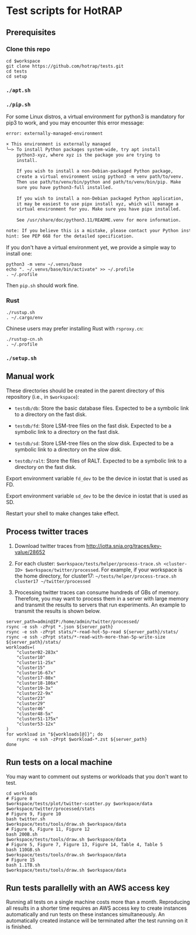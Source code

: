 # Test scripts for HotRAP

## Prerequisites

### Clone this repo

```shell
cd $workspace
git clone https://github.com/hotrap/tests.git
cd tests
cd setup
```

### `./apt.sh`

### `./pip.sh`

For some Linux distros, a virtual environment for python3 is mandatory for pip3 to work, and you may encounter this error message:

```txt
error: externally-managed-environment

× This environment is externally managed
╰─> To install Python packages system-wide, try apt install
    python3-xyz, where xyz is the package you are trying to
    install.
    
    If you wish to install a non-Debian-packaged Python package,
    create a virtual environment using python3 -m venv path/to/venv.
    Then use path/to/venv/bin/python and path/to/venv/bin/pip. Make
    sure you have python3-full installed.
    
    If you wish to install a non-Debian packaged Python application,
    it may be easiest to use pipx install xyz, which will manage a
    virtual environment for you. Make sure you have pipx installed.
    
    See /usr/share/doc/python3.11/README.venv for more information.

note: If you believe this is a mistake, please contact your Python installation or OS distribution provider. You can override this, at the risk of breaking your Python installation or OS, by passing --break-system-packages.
hint: See PEP 668 for the detailed specification.
```

If you don't have a virtual environment yet, we provide a simple way to install one:

```shell
python3 -m venv ~/.venvs/base
echo ". ~/.venvs/base/bin/activate" >> ~/.profile
. ~/.profile
```

Then `pip.sh` should work fine.

### Rust

```shell
./rustup.sh
. ~/.cargo/env
```

Chinese users may prefer installing Rust with `rsproxy.cn`:

```shell
./rustup-cn.sh
. ~/.profile
```

### `./setup.sh`

## Manual work

These directories should be created in the parent directory of this repository (i.e., in `$workspace`):

- `testdb/db`: Store the basic database files. Expected to be a symbolic link to a directory on the fast disk.

- `testdb/fd`: Store LSM-tree files on the fast disk. Expected to be a symbolic link to a directory on the fast disk.

- `testdb/sd`: Store LSM-tree files on the slow disk. Expected to be a symbolic link to a directory on the slow disk.

- `testdb/ralt`: Store the files of RALT. Expected to be a symbolic link to a directory on the fast disk.

Export environment variable `fd_dev` to be the device in iostat that is used as FD.

Export environment variable `sd_dev` to be the device in iostat that is used as SD.

Restart your shell to make changes take effect.

## Process twitter traces

1. Download twitter traces from <http://iotta.snia.org/traces/key-value/28652>

2. For each cluster: `$workspace/tests/helper/process-trace.sh <cluster-ID> $workspace/twitter/processed`. For example, if your workspace is the home directory, for cluster17: `~/tests/helper/process-trace.sh cluster17 ~/twitter/processed`

3. Processing twitter traces can consume hundreds of GBs of memory. Therefore, you may want to process them in a server with large memory and transmit the results to servers that run experiments. An example to transmit the results is shown below.

```shell
server_path=admin@IP:/home/admin/twitter/processed/
rsync -e ssh -zPrpt *.json ${server_path}
rsync -e ssh -zPrpt stats/*-read-hot-5p-read ${server_path}/stats/
rsync -e ssh -zPrpt stats/*-read-with-more-than-5p-write-size ${server_path}/stats/
workloads=(
	"cluster02-283x"
	"cluster10"
	"cluster11-25x"
	"cluster15"
	"cluster16-67x"
	"cluster17-80x"
	"cluster18-186x"
	"cluster19-3x"
	"cluster22-9x"
	"cluster23"
	"cluster29"
	"cluster46"
	"cluster48-5x"
	"cluster51-175x"
	"cluster53-12x"
)
for workload in "${workloads[@]}"; do
	rsync -e ssh -zPrpt $workload-*.zst ${server_path}
done
```

## Run tests on a local machine

You may want to comment out systems or workloads that you don't want to test.

```shell
cd workloads
# Figure 8
$workspace/tests/plot/twitter-scatter.py $workspace/data $workspace/twitter/processed/stats
# Figure 9, Figure 10
bash twitter.sh
$workspace/tests/tools/draw.sh $workspace/data
# Figure 6, Figure 11, Figure 12
bash 200B.sh
$workspace/tests/tools/draw.sh $workspace/data
# Figure 5, Figure 7, Figure 13, Figure 14, Table 4, Table 5
bash 110GB.sh
$workspace/tests/tools/draw.sh $workspace/data
# Figure 15
bash 1.1TB.sh
$workspace/tests/tools/draw.sh $workspace/data
```

## Run tests parallelly with an AWS access key

Running all tests on a single machine costs more than a month. Reproducing all results in a shorter time requires an AWS access key to create instances automatically and run tests on these instances simultaneously. An automatically created instance will be terminated after the test running on it is finished.
